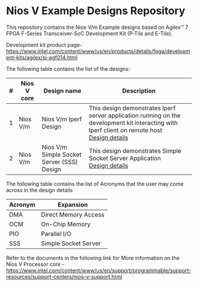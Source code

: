 # Nios V Example Designs Repository

This repository contains the Nios V/m Example designs based on Agilex™ 7 FPGA F-Series Transceiver-SoC Development Kit (P-Tile and E-Tile).

Development kit product page- https://www.intel.com/content/www/us/en/products/details/fpga/development-kits/agilex/si-agf014.html 

The following table contains the list of the designs:

| # | Nios V core | Design name | Description |
| - | --- | ------ | ----------- |
| 1 | Nios V/m | Nios V/m Iperf Design | This design demonstrates Iperf server application running on the development kit interacting with Iperf client on remote host<br>[Design details](niosv_m/agilex7_sisoc_iperf/docs/Agilex™_7_FPGA_Iperf_design_on_Nios®V_m_Processor.pdf) |
| 2 | Nios V/m | Nios V/m Simple Socket Server (SSS) Design | This design demonstrates Simple Socket Server Application<br>[Design details](niosv_m/agilex7_sisoc_sss/docs/Agilex™_7_FPGA_Simple_Socket_Server_design_on_Nios®V_m_Processor.pdf) |


The following table contains the list of Acronyms that the user may come across in the design details

| Acronym | Expansion |
| --- | ------ |
| DMA | Direct Memory Access |
| OCM | On-Chip Memory |
| PIO | Parallel I/O |
| SSS | Simple Socket Server |


Refer to the documents in the following link for More information on the Nios V Processor core - [https://www.intel.com/content/www/us/en/support/programmable/support-resources/support-centers/nios-v-support.html ](https://www.intel.com/content/www/us/en/support/programmable/support-resources/support-centers/nios-v-support.html#introtext_1506028531_1693475107)
